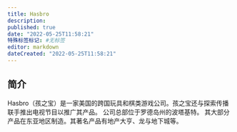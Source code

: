 ```yaml
---
title: Hasbro
description:
published: true
date: "2022-05-25T11:58:21"
特殊标签标记: #无标签
editor: markdown
dateCreated: "2022-05-25T11:58:21"
---
```


## 简介

Hasbro（孩之宝）是一家美国的跨国玩具和棋类游戏公司。孩之宝还与探索传播联手推出电视节目以推广其产品。 公司总部位于罗德岛州的波塔基特。 其大部分产品在东亚地区制造。其著名产品有地产大亨、龙与地下城等。
